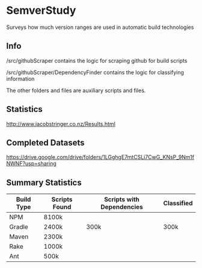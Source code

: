 # SemverStudy
Surveys how much version ranges are used in automatic build technologies

## Info
/src/githubScraper contains the logic for scraping github for build scripts

/src/githubScraper/DependencyFinder contains the logic for classifying information

The other folders and files are auxiliary scripts and files.

## Statistics
http://www.jacobstringer.co.nz/Results.html

## Completed Datasets
https://drive.google.com/drive/folders/1LGghgE7mtCSLi7CwG_KNsP_9Nm1fNWNF?usp=sharing

## Summary Statistics
Build Type | Scripts Found | Scripts with Dependencies | Classified
---|---|---|---
NPM | 8100k | | 
Gradle | 2400k | 300k | 300k
Maven | 2300k | | 
Rake | 1000k | | 
Ant | 500k | | 

